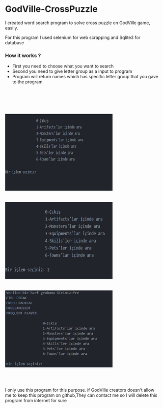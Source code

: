 # GodVille-CrossPuzzle
I created word  search program to solve cross puzzle on GodVille game, easily.

For this program I used selenium for web scrapping and Sqlite3 for database


### How it works ?

* First you need to choose what you want to search
* Second you need to give letter group as a input to program 
* Program will return names which has specific letter group that you gave to the program 

<br></br>
<br></br>

<div><img src="https://github.com/ErdalNayir/GodVille-CrossPuzzle/blob/main/1.jpg" height="250" width="350" /></div>
<br></br>
<div><img src="https://github.com/ErdalNayir/GodVille-CrossPuzzle/blob/main/2.jpg" height="250" width="350" /></div> 
<br></br>
<div><img src="https://github.com/ErdalNayir/GodVille-CrossPuzzle/blob/main/5.jpg" height="250" width="350" /></div>

<br></br>



















I only use this program for this purpose. if GodVille creators doesn't allow me to keep this program on github,They can contact me so I will delete this program from internet for sure
